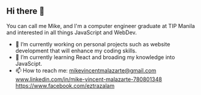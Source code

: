 ## Hi there 👋

You can call me Mike, and I'm a computer engineer graduate at TIP Manila and interested in all things JavaScript and WebDev.

- 🔭 I’m currently working on personal projects such as website development that will enhance my coding skills.
- 🌱 I’m currently learning React and broading my knowledge into JavaScipt. 
- 📫 How to reach me: mikevincentmalazarte@gmail.com
                       www.linkedin.com/in/mike-vincent-malazarte-780801348
                       https://www.facebook.com/eztrazalam
      
